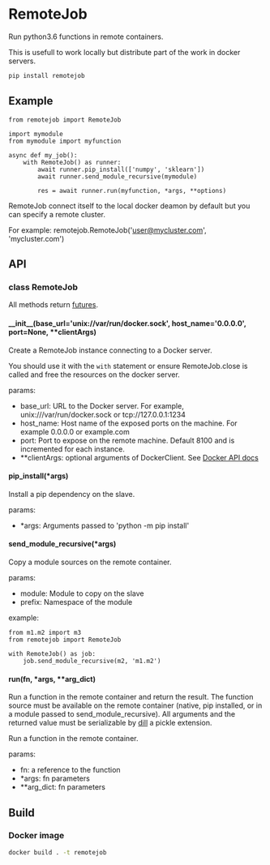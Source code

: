 # RemoteJob

Run python3.6 functions in remote containers.

This is usefull to work locally but distribute part of the work in docker servers.

```bash
pip install remotejob
```

## Example

```python3
from remotejob import RemoteJob

import mymodule
from mymodule import myfunction

async def my_job():
    with RemoteJob() as runner:
        await runner.pip_install(['numpy', 'sklearn'])
        await runner.send_module_recursive(mymodule)

        res = await runner.run(myfunction, *args, **options)
```

RemoteJob connect itself to the local docker deamon by default but you can specify a remote cluster.

For example: remotejob.RemoteJob('user@mycluster.com', 'mycluster.com')

## API

### class RemoteJob

All methods return [futures](https://docs.python.org/3/library/asyncio-future.html).

#### \_\_init\_\_(base_url='unix://var/run/docker.sock', host_name='0.0.0.0', port=None, **clientArgs)

Create a RemoteJob instance connecting to a Docker server.

You should use it with the `with` statement or ensure RemoteJob.close is called and free the resources on the docker server.

params:

- base_url: URL to the Docker server. For example, unix:///var/run/docker.sock or tcp://127.0.0.1:1234
- host_name: Host name of the exposed ports on the machine. For example 0.0.0.0 or example.com
- port: Port to expose on the remote machine. Default 8100 and is incremented for each instance.
- **clientArgs: optional arguments of DockerClient. See [Docker API docs](https://docker-py.readthedocs.io/en/stable/client.html#client-reference)

#### pip_install(*args)

Install a pip dependency on the slave.

params:

- *args: Arguments passed to 'python -m pip install'

#### send_module_recursive(*args)

Copy a module sources on the remote container.

params:

- module: Module to copy on the slave
- prefix: Namespace of the module

example:

```python3
from m1.m2 import m3
from remotejob import RemoteJob

with RemoteJob() as job:
    job.send_module_recursive(m2, 'm1.m2')
```

#### run(fn, *args, **arg_dict)

Run a function in the remote container and return the result. The function source must be available on the remote container (native, pip installed, or in a module passed to send_module_recursive). All arguments and the returned value must be serializable by [dill](https://github.com/uqfoundation/dill) a pickle extension.

Run a function in the remote container.

params:

- fn: a reference to the function
- *args: fn parameters
- **arg_dict: fn parameters

## Build

### Docker image

```bash
docker build . -t remotejob
```

